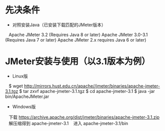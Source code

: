 
# 先决条件

* 对照安装Java（已安装下载匹配的JMeter版本）

    Apache JMeter 3.2 (Requires Java 8 or later)
    Apache JMeter 3.0-3.1 (Requires Java 7 or later)
    Apache JMeter 2.x requires Java 6 or later)

# JMeter安装与使用（以3.1版本为例）

* Linux版

    $ wget http://mirrors.hust.edu.cn/apache//jmeter/binaries/apache-jmeter-3.1.tgz
    $ tar zxvf apache-jmeter-3.1.tgz
    $ cd apache-jmeter-3.1
    $ java -jar bin/ApacheJMeter.jar

* Windows版

    下载 https://archive.apache.org/dist/jmeter/binaries/apache-jmeter-3.1.zip
    解压缩得到 apache-jmeter-3.1
    进入 apache-jmeter-3.1/bin

